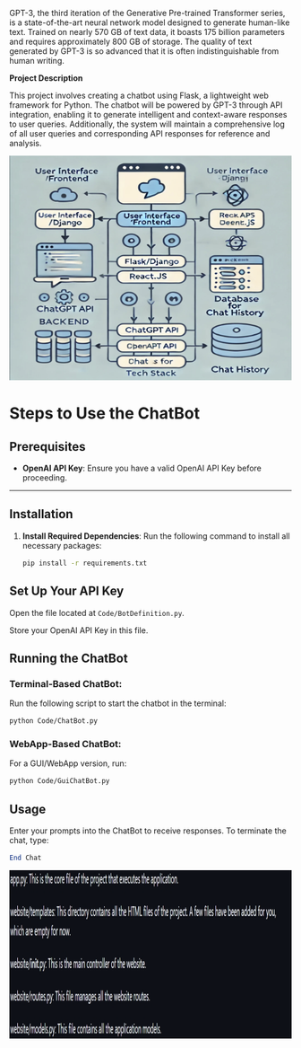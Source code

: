 GPT-3, the third iteration of the Generative Pre-trained Transformer series, is a state-of-the-art neural network model designed to generate human-like text. Trained on nearly 570 GB of text data, it boasts 175 billion parameters and requires approximately 800 GB of storage. The quality of text generated by GPT-3 is so advanced that it is often indistinguishable from human writing.

**Project Description**

This project involves creating a chatbot using Flask, a lightweight web framework for Python. The chatbot will be powered by GPT-3 through API integration, enabling it to generate intelligent and context-aware responses to user queries. Additionally, the system will maintain a comprehensive log of all user queries and corresponding API responses for reference and analysis.

<img alt="img.png" height="400" src="img.png" width="800"/>

# Steps to Use the ChatBot

## Prerequisites
- **OpenAI API Key**: Ensure you have a valid OpenAI API Key before proceeding.

---

## Installation

1. **Install Required Dependencies**:
   Run the following command to install all necessary packages:
   ```bash
   pip install -r requirements.txt

## Set Up Your API Key

Open the file located at `Code/BotDefinition.py`.

Store your OpenAI API Key in this file.

## Running the ChatBot

### Terminal-Based ChatBot:

Run the following script to start the chatbot in the terminal:

```bash
python Code/ChatBot.py
```

### WebApp-Based ChatBot:

For a GUI/WebApp version, run:

```bash
python Code/GuiChatBot.py
```

## Usage

Enter your prompts into the ChatBot to receive responses.
To terminate the chat, type:

```mathematica
End Chat
```

<img alt="img_1.png" height="300" src="img_1.png" width="800"/>